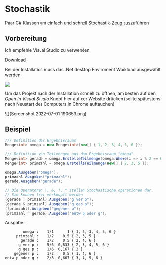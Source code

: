 ﻿# Stochastik

Paar C# Klassen um einfach und schnell Stochastik-Zeug auszuführen

## Vorbereitung

Ich empfehle Visual Studio zu verwenden

[Download](https://visualstudio.microsoft.com/de/vs/community/)

Bei der Installation muss das .Net desktop Enviroment Workload ausgewählt werden

![](https://docs.microsoft.com/de-de/visualstudio/get-started/csharp/media/vs-2022/dot-net-development-workload.png?view=vs-2022)

Um das Projekt nach der Installation schnell zu öffnen, am besten auf den *Open In Visual Studio* Knopf hier auf der Website drücken (sollte
spätestens nach Neustart des Computers in Chrome auftauchen)

![](Screenshot 2022-07-01 190653.png)

## Beispiel

```csharp
/// Definition des Ergebnisraums
Menge<int> omega = new Menge<int>(new[] { 1, 2, 3, 4, 5, 6 });

/// Definition von Teilmengen aus dem Ergebnisraum "omega"
Menge<int> gerade = omega.ErstelleTeilmenge(omega.Where(i => i % 2 == 0));
Menge<int> primzahl = omega.ErstelleTeilmenge(new[] { 2, 3, 5 });

omega.Ausgeben("omega");
primzahl.Ausgeben("primzahl");
gerade.Ausgeben("gerade");

// Die Operatoren |, &, !, ^ stellen Stochastische operationen dar.
// Sie können frei verknüpft werden
(gerade | primzahl).Ausgeben("g ver p");
(gerade & primzahl).Ausgeben("g ges p");
(!primzahl).Ausgeben("gegener p");
(primzahl ^ gerade).Ausgeben("entw p oder g");
```
Ausgabe:
```
        omega :    1/1      1 { 1, 2, 3, 4, 5, 6 }
     primzahl :    1/2    0,5 { 2, 3, 5 }
       gerade :    1/2    0,5 { 2, 4, 6 }
      g ver p :    5/6  0,833 { 2, 3, 4, 5, 6 }
      g ges p :    1/6  0,167 { 2 }
    gegener p :    1/2    0,5 { 1, 4, 6 }
entw p oder g :    2/3  0,667 { 3, 4, 5, 6 }
```


